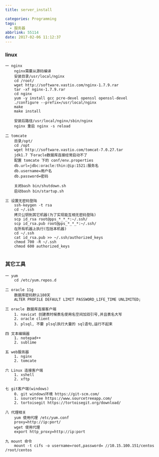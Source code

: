```yaml
---
title: server_install

categories: Programming
tags:
  - 服务器
abbrlink: 55114
date: 2017-02-06 11:12:37
---
```



### linux

~~~~~~~~~~~~~~~~~~~~~~~~~~~~~~~~~~~~~~~~~~~~~~~~~~~~~~~~~~~~~~~~~~~~~~~~~~~~~~~~
一 nginx
    nginx需要从源码编译
    安装目录/usr/local/nginx
    cd /root/
    wget http://software.vastio.com/nginx-1.7.9.rar
    tar -xf nginx-1.7.9.rar
    cd nginx
    yum -y install gcc pcre-devel openssl openssl-devel
    ./configure --prefix=/usr/local/nginx
    make
    make install
    
    安装后路径/usr/local/nginx/sbin/nginx 
    nginx 重启 nginx -s reload
    
二 tomcate
    目录/opt/
    cd /opt
    wget http://software.vastio.com/tomcat-7.0.27.tar
    jdk1.7 下oracle数据库连接经常启动不了
    配置 tomcate 下的 conf/env.properties
    db.url=jdbc:oracle:thin:@ip:1521:服务名
    db.username=用户名
    db.password=密码  
    
    关闭bash bin/shutdown.sh
    启动bash bin/startup.sh

三 设置无密码登陆
    ssh-keygen -t rsa
    cd ~/.ssh
    拷贝公钥到其它机器(为了实现能互相无密码登陆)
    scp id_rsa root@pps_*_*_*:~/.ssh/
    scp id_rsa.pub root@pps_*_*_*:~/.ssh/
    在所有机器上执行(包括本机器)
    cd ~/.ssh
    cat id_rsa.pub >> ~/.ssh/authorized_keys
    chmod 700 -R ~/.ssh
    chmod 600 authorized_keys
    
~~~~~~~~~~~~~~~~~~~~~~~~~~~~~~~~~~~~~~~~~~~~~~~~~~~~~~~~~~~~~~~~~~~~~~~~~~~~~~~~

### 其它工具

~~~~~~~~~~~~~~~~~~~~~~~~~~~~~~~~~~~~~~~~~~~~~~~~~~~~~~~~~~~~~~~~~~~~~~~~~~~~~~~~
一 yum
    cd /etc/yum.repos.d

二 oracle 11g 
    数据库密码默认180天
    ALTER PROFILE DEFAULT LIMIT PASSWORD_LIFE_TIME UNLIMITED;
    
三 oracle 数据库连接客户端
    1. navicat 创建表时候表名使用名空间加双引号,并且表名大写
    2. oracle client
    3. plsql, 不要 plsql执行大量的 sql语句,运行不起来
    
四 文本编辑器
    1. notepad++
    2. sublime
    
五 web服务器
    1. nginx  
    2. tomcate
    
六 Linux 连接客户端
    1. xshell
    2. xftp
    
七 git客户端(windows)
    0. git windows环境 https://git-scm.com/
    1. sourcetree https://www.sourcetreeapp.com/
    2. tortoisegit https://tortoisegit.org/download/

八 代理相关
    yum 使用代理 /etc/yum.conf
    proxy=http://ip:port/
    wget 使用代理
    export http_proxy=http://ip:port
    
九 mount 命令
    mount -t cifs -o username=root,password= //10.15.100.151/centos /root/centos
~~~~~~~~~~~~~~~~~~~~~~~~~~~~~~~~~~~~~~~~~~~~~~~~~~~~~~~~~~~~~~~~~~~~~~~~~~~~~~~~


